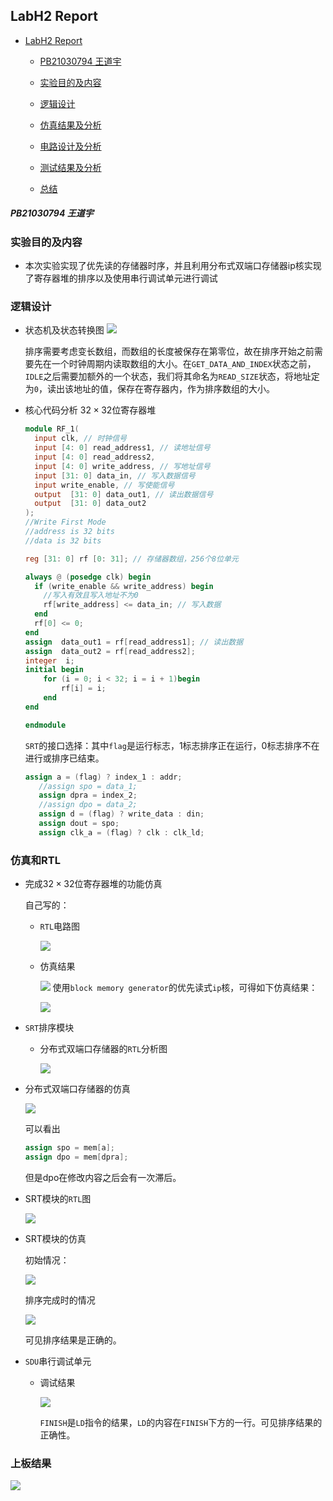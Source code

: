 ## LabH2 Report

- [LabH2 Report](#labh2-report)
  
  - [PB21030794 王道宇](#pb21030794-王道宇)
  
  - [实验目的及内容](#实验目的及内容)
  
  - [逻辑设计](#逻辑设计)
  
  - [仿真结果及分析](#仿真结果及分析)
  
  - [电路设计及分析](#电路设计及分析)
  
  - [测试结果及分析](#测试结果及分析)
  
  - [总结](#总结)

##### PB21030794 王道宇

### 实验目的及内容

- 本次实验实现了优先读的存储器时序，并且利用分布式双端口存储器ip核实现了寄存器堆的排序以及使用串行调试单元进行调试

### 逻辑设计

- 状态机及状态转换图
  ![](LabH2图片/%E7%8A%B6%E6%80%81%E6%9C%BA.PNG)
  
  排序需要考虑变长数组，而数组的长度被保存在第零位，故在排序开始之前需要先在一个时钟周期内读取数组的大小。在`GET_DATA_AND_INDEX`状态之前，`IDLE`之后需要加额外的一个状态，我们将其命名为`READ_SIZE`状态，将地址定为`0`，读出该地址的值，保存在寄存器内，作为排序数组的大小。

- 核心代码分析
  $32\times32$位寄存器堆
  
  ```v
  module RF_1(
    input clk, // 时钟信号
    input [4: 0] read_address1, // 读地址信号
    input [4: 0] read_address2,
    input [4: 0] write_address, // 写地址信号
    input [31: 0] data_in, // 写入数据信号
    input write_enable, // 写使能信号
    output  [31: 0] data_out1, // 读出数据信号
    output  [31: 0] data_out2
  );
  //Write First Mode
  //address is 32 bits
  //data is 32 bits
  
  reg [31: 0] rf [0: 31]; // 存储器数组，256个8位单元
  
  always @ (posedge clk) begin
    if (write_enable && write_address) begin
      //写入有效且写入地址不为0
      rf[write_address] <= data_in; // 写入数据
    end
    rf[0] <= 0;
  end
  assign  data_out1 = rf[read_address1]; // 读出数据
  assign  data_out2 = rf[read_address2];
  integer  i;
  initial begin
      for (i = 0; i < 32; i = i + 1)begin
          rf[i] = i;
      end
  end
  
  endmodule
  ```
  
  `SRT`的接口选择：其中`flag`是运行标志，1标志排序正在运行，0标志排序不在进行或排序已结束。
  
  ```v
  assign a = (flag) ? index_1 : addr;
     //assign spo = data_1;
     assign dpra = index_2;
     //assign dpo = data_2;
     assign d = (flag) ? write_data : din;
     assign dout = spo;
     assign clk_a = (flag) ? clk : clk_ld;
  ```

### 仿真和RTL

- 完成$32\times32$位寄存器堆的功能仿真
  
  自己写的：
  
  - `RTL`电路图
    
    ![](LABH2图片/寄存器RTL.png)
  
  - 仿真结果
    
    ![](LABH2图片/第一部分1_仿真.png)
    使用`block memory generator`的优先读式`ip`核，可得如下仿真结果：
    
    ![](LABH2图片/block_tb.png)

- `SRT`排序模块
  
  - 分布式双端口存储器的`RTL`分析图
    
    ![](LABH2图片/dmg0_RTL.png)

- 分布式双端口存储器的仿真
  
  ![](LABH2图片/dmg0仿真.png)
  
  可以看出
  
  ```v
  assign spo = mem[a];
  assign dpo = mem[dpra];
  ```
  
  但是dpo在修改内容之后会有一次滞后。

- SRT模块的`RTL`图
  
  ![](LABH2图片/top_RTL.png)

- SRT模块的仿真
  
  初始情况：
  
  ![](LABH2图片/SRT_initial.png)
  
  排序完成时的情况
  
  ![](LABH2图片/SRT_tb.png)
  
  可见排序结果是正确的。

- `SDU`串行调试单元
  
  - 调试结果
    
    ![](LABH2图片/xcom调试.png)
    
     `FINISH`是`LD`指令的结果，`LD`的内容在`FINISH`下方的一行。可见排序结果的正确性。

### 上板结果

![](LABH2图片/上板.jpg)
